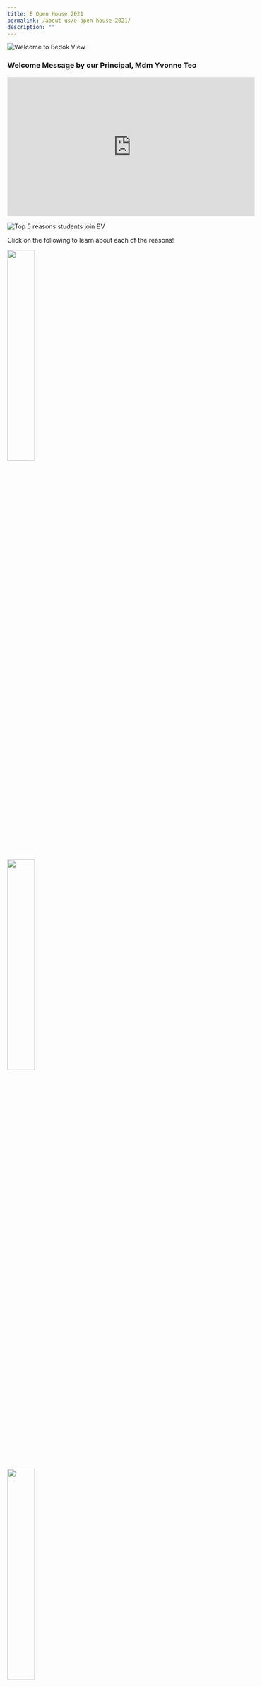 ```yaml
---
title: E Open House 2021
permalink: /about-us/e-open-house-2021/
description: ""
---
```

![Welcome to Bedok View](/images/Why%20you%20should%20join%20BV%20Instagram%20Post.png)

### Welcome Message by our Principal, Mdm Yvonne Teo

<div class="bp-youtube">

<iframe width="560" height="315" src="https://www.youtube.com/embed/Efu3sg3usAU" title="YouTube video player" frameborder="0" allow="accelerometer; autoplay; clipboard-write; encrypted-media; gyroscope; picture-in-picture" allowfullscreen></iframe>

</div>

![Top 5 reasons students join BV](/images/Top%205%20reasons%20students%20join%20BV%205.gif)

Click on the following to learn about each of the reasons!

<html>
<body>
<p><a href="/academic-curriculum/applied-learning-programme-alp">
<img src="/images/5%20Reasons%20logo%207.png"  style="width:35%">
</a></p>
</body>
</html>

<html>
<body>
<p><a href="/student-development/learning-for-life-programme-llp">
<img src="/images/5%20Reasons%20logo%208.png"  style="width:35%">
</a></p>
</body>
</html>

<html>
<body>
<p><a href="/student-development/student-leadership">
<img src="/images/5%20Reasons%20logo%2012.png"  style="width:35%">
</a></p>
</body>
</html>

<html>
<body>
<p><a href="/cca/cca-attainment-leaps-2-0">
<img src="/images/5%20Reasons%20logo%2015.png"  style="width:35%">
</a></p>
</body>
</html>

<html>
<body>
<p><a href="/about-us/our-people/school-management-committee">
<img src="/images/5%20Reasons%20logo%2014.png"  style="width:35%">
</a></p>
</body>
</html>

<h4 style="color:orange" align="center">Navigation Bar</h4>

*broken links*

<h4 style="color:orange" align="center">The BV Experience</h4>

![The BV Experience](/images/OUR%20CCA%201.gif)

<p style="text-align:center;"><strong>Click on the following videos where our students, teachers, alumni and PSG share about their BV experience!</strong></p>

<table>
<thead>
  <tr>
    <th><br><br><a href="https://www.youtube.com/watch?v=eqCw3YzVexI" target="_blank" rel="noopener noreferrer"><img src="/images/Video%20logos%202.png" alt="Our Students" width="106" height="17"></a></th>
    <th><br><br><a href="https://www.youtube.com/watch?v=f34DP3zPBwY&t=1s" target="_blank" rel="noopener noreferrer"><img src="/images/Video%20logos%201.png" alt="Ms Ee-laine Oh, Senior Teacher (Geography)" width="106" height="17"></a></th>
    <th><br><br><a href="https://www.youtube.com/watch?v=sihOB2o4Wm8" target="_blank" rel="noopener noreferrer"><img src="/images/Video%20logos%203.png" alt="Mr Nazarudin, Senior Teacher (ML)" width="106" height="17"></a></th>
  </tr>
</thead>
<tbody>
  <tr>
    <td><br><br><a href="https://www.youtube.com/watch?v=D5OFUs2D4Vk" target="_blank" rel="noopener noreferrer"><img src="/images/Video%20logos%204.png" alt="Mr Tan Yew Hock, HOD (EL)" width="106" height="17"></a></td>
    <td><br><br><a href="https://www.youtube.com/watch?v=ljLGvNTgJl8" target="_blank" rel="noopener noreferrer"><img src="/images/Video%20logos%205.png" alt="Ms Deepa, HOD (CCE)" width="106" height="17"></a></td>
    <td><br><br><a href="https://www.youtube.com/watch?v=wF6qayJkyUM&t=1s" target="_blank" rel="noopener noreferrer"><img src="/images/Video%20logos%206.png" alt="Dr Muhammad Faishal Ibrahim, BV Alumni" width="106" height="17"></a></td>
  </tr>
</tbody>
	<tbody>
  <tr>
    <td><br><br><a href="https://www.youtube.com/watch?v=q5lNT0gau1E" target="_blank" rel="noopener noreferrer"><img src="/images/Video%20logos%207.png" alt="Mr John Seah, BV Alumni" width="106" height="17"></a></td>
    <td><br><br><a href="https://www.youtube.com/watch?v=8bPFe5jl5pw" target="_blank" rel="noopener noreferrer"><img src="/images/Video%20logos%208.png" alt="Zachary, BV Alumni" width="106" height="17"></a></td>
    <td><br><br><a href="https://www.youtube.com/watch?v=KiU17YtgOrc" target="_blank" rel="noopener noreferrer"><img src="/images/Video%20logos%209.png" alt="Mr Steve Ng, BV PSG" width="106" height="17"></a></td>
  </tr>
</tbody>
</table>


<h4 style="color:orange" align="center">Our Curriculum</h4>

![Our Curriculum](/images/CURR2.png)

<p style="text-align:center;">Click on the following to find out more about each subject. 
</p>

<h5 style="color:orange" align="center"><a href="/academic-curriculum/aesthetics">Aesthetics</a><br><a href="/student-development/character-and-citizenship-education-cce">CCE</a><br><a href="/academic-curriculum/english-n-literature">English &amp; Literature</a><br><a href="/academic-curriculum/humanities">Humanities</a><br><a href="/academic-curriculum/mathematics">Mathematics</a><br><a href="/academic-curriculum/mother-tongue">Mother Tongue</a><br><a href="/academic-curriculum/science">Science</a><br><a href="/academic-curriculum/physical-education">Physical Education</a><br><a href="/academic-curriculum/applied-learning-programme-alp">Applied Learning Programme</a><br><a href="/student-development/learning-for-life-programme-llp">Learning for Life Programme</a></h5>



<h4 style="color:orange" align="center">Our CCAs</h4>

![OUR CCAs](/images/CCA1.png)

Learn more about the varied and many CCAs we have for our students!
Click on the following to learn about what skills and talents your child can develop in.

#### Uniformed Groups

[Girl Guides](/cca/uniformed-groups/girl-guides) <br>
[NCC Boys](/cca/uniformed-groups/national-cadet-corps-ncc-land-boys) <br>
[NCC Girls](/cca/uniformed-groups/national-cadet-corps-ncc-land-girls) <br>
[NPCC](/cca/uniformed-groups/national-police-cadet-corps-npcc-boys)

#### Sports and Games

[Badminton (Boys)](/cca/sports/badminton-boys) <br>
[Basketball (Boys and Girls)](/cca/sports/basketball-boys-n-girls) <br>
[Football (Boys)](/cca/sports/football-boys) <br>
[Netball](/cca/sports/netball) <br>
[Athletics](/cca/sports/athletics)

#### Performing Arts

[Choir](/cca/performing-arts/choir) <br>
[Concert Band](/cca/performing-arts/concert-band) <br>
[Gu Zheng Ensemble](/cca/performing-arts/guzheng-ensemble) <br>
[Modern Dance](/cca/performing-arts/modern-dance) <br>
[English Drama](/cca/performing-arts/english-drama)

#### Clubs and Societies

[Infocomm Club](/cca/clubs/infocomm-club) <br>
[Service Learning Club](/cca/clubs/service-learning-club)

### Campus Tour 360 VR tour

Explore the BV campus on your own and find out what are learning spaces our students have.

***Campus Tour***